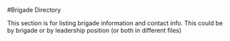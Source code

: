 #Brigade Directory

This section is for listing brigade information and contact info. This could be by brigade or by leadership position (or both in different files)